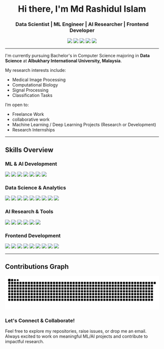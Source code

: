 <h1 align="center">Hi there, I'm Md Rashidul Islam</h1>
<h3 align="center">Data Scientist | ML Engineer | AI Researcher | Frontend Developer</h3>

<p align="center">
  <a href="https://mrirashid.tech/" target="_blank"><img src="https://img.shields.io/badge/Portfolio-0078D4?style=flat&logo=Google-Chrome&logoColor=white" /></a>
  <a href="mailto:mdrashidul.islam@student.aiu.edu.my" target="_blank"><img src="https://img.shields.io/badge/Email-D14836?style=flat&logo=Gmail&logoColor=white" /></a>
  <a href="https://linkedin.com/in/mrirashid" target="_blank"><img src="https://img.shields.io/badge/🔗 LinkedIn-0A66C2?style=flat&logo=Linkedin&logoColor=white" /></a>
  <a href="https://scholar.google.com/citations?user=cKYsD0kAAAAJ&hl=en" target="_blank"><img src="https://img.shields.io/badge/Google Scholar-4285F4?style=flat&logo=Google-Scholar&logoColor=white" /></a>
  <a href="https://www.researchgate.net/profile/Md-Islam-2920?ev=hdr_xprf" target="_blank"><img src="https://img.shields.io/badge/ResearchGate-00CCBB?style=flat&logo=ResearchGate&logoColor=white" /></a>
</p>

---

I'm currently pursuing Bachelor's in Computer Science majoring in **Data Science** at **Albukhary International University, Malaysia**.

My research interests include:
- Medical Image Processing  
- Computational Biology  
- Signal Processing  
- Classification Tasks  

I’m open to:
- Freelance Work
-  collaborative work  
- Machine Learning / Deep Learning Projects (Research or Development)  
- Research Internships  

---

## Skills Overview

### ML & AI Development
<p>
  <img src="https://img.shields.io/badge/TensorFlow-FF6F00?style=flat&logo=TensorFlow&logoColor=white" />
  <img src="https://img.shields.io/badge/PyTorch-EE4C2C?style=flat&logo=PyTorch&logoColor=white" />
  <img src="https://img.shields.io/badge/HuggingFace-FFD21F?style=flat&logo=HuggingFace&logoColor=black" />
  <img src="https://img.shields.io/badge/MLflow-0194E2?style=flat&logo=MLflow&logoColor=white" />
  <img src="https://img.shields.io/badge/Docker-2496ED?style=flat&logo=Docker&logoColor=white" />
  <img src="https://img.shields.io/badge/Flask-000000?style=flat&logo=Flask&logoColor=white" />
  <img src="https://img.shields.io/badge/Streamlit-FF4B4B?style=flat&logo=Streamlit&logoColor=white" />
</p>

### Data Science & Analytics
<p>
  <img src="https://img.shields.io/badge/Python-3776AB?style=flat&logo=Python&logoColor=white" />
  <img src="https://img.shields.io/badge/R-276DC3?style=flat&logo=R&logoColor=white" />
  <img src="https://img.shields.io/badge/Pandas-150458?style=flat&logo=Pandas&logoColor=white" />
  <img src="https://img.shields.io/badge/NumPy-013243?style=flat&logo=NumPy&logoColor=white" />
  <img src="https://img.shields.io/badge/Seaborn-3776AB?style=flat&logo=Seaborn&logoColor=white" />
  <img src="https://img.shields.io/badge/Matplotlib-11557C?style=flat&logo=Matplotlib&logoColor=white" />
  <img src="https://img.shields.io/badge/ScikitLearn-F7931E?style=flat&logo=scikit-learn&logoColor=white" />
  <img src="https://img.shields.io/badge/Tableau-E97627?style=flat&logo=Tableau&logoColor=white" />
  <img src="https://img.shields.io/badge/PowerBI-F2C811?style=flat&logo=PowerBI&logoColor=black" />
</p>

### AI Research & Tools
<p>
  <img src="https://img.shields.io/badge/LaTeX-008080?style=flat&logo=LaTeX&logoColor=white" />
  <img src="https://img.shields.io/badge/Mendeley-A61F23?style=flat" />
  <img src="https://img.shields.io/badge/Overleaf-47A141?style=flat&logo=Overleaf&logoColor=white" />
  <img src="https://img.shields.io/badge/Word-2B579A?style=flat&logo=Microsoft-Word&logoColor=white" />
  <img src="https://img.shields.io/badge/PowerPoint-B7472A?style=flat&logo=Microsoft-PowerPoint&logoColor=white" />
  <img src="https://img.shields.io/badge/Canva-00C4CC?style=flat&logo=Canva&logoColor=white" />
</p>

### Frontend Development
<p>
  <img src="https://img.shields.io/badge/HTML5-E34F26?style=flat&logo=HTML5&logoColor=white" />
  <img src="https://img.shields.io/badge/CSS3-1572B6?style=flat&logo=CSS3&logoColor=white" />
  <img src="https://img.shields.io/badge/JavaScript-F7DF1E?style=flat&logo=JavaScript&logoColor=black" />
  <img src="https://img.shields.io/badge/Bootstrap-7952B3?style=flat&logo=Bootstrap&logoColor=white" />
  <img src="https://img.shields.io/badge/Tailwind-38B2AC?style=flat&logo=TailwindCSS&logoColor=white" />
  <img src="https://img.shields.io/badge/React-61DAFB?style=flat&logo=React&logoColor=black" />
  <img src="https://img.shields.io/badge/Node.js-339933?style=flat&logo=Node.js&logoColor=white" />
  <img src="https://img.shields.io/badge/Netlify-00C7B7?style=flat&logo=Netlify&logoColor=white" />
  <img src="https://img.shields.io/badge/Vercel-000000?style=flat&logo=Vercel&logoColor=white" />
</p>

---


## Contributions Graph

<p align="center">
  <picture>
    <source media="(prefers-color-scheme: dark)" srcset="https://raw.githubusercontent.com/7oSkaaa/7oSkaaa/output/github-contribution-grid-snake-dark.svg">
    <source media="(prefers-color-scheme: light)" srcset="https://raw.githubusercontent.com/7oSkaaa/7oSkaaa/output/github-contribution-grid-snake.svg">
    <img alt="github contribution grid snake animation" src="https://raw.githubusercontent.com/7oSkaaa/7oSkaaa/output/github-contribution-grid-snake.svg">
  </picture>
</p>
<h3>Let's Connect & Collaborate!</h3> 
Feel free to explore my repositories, raise issues, or drop me an email. Always excited to work on meaningful ML/AI projects and contribute to impactful research.


